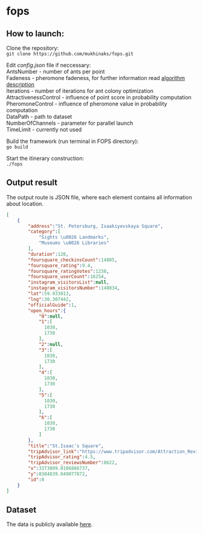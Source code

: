 # fops

## How to launch:

Clone the repository:\
`git clone https://github.com/mukhinaks/fops.git`

Edit *config.json* file if neccessary:\
AntsNumber - number of ants per point\
Fadeness - pheromone fadeness, for further information read [algorithm description](https://en.wikipedia.org/wiki/Ant_colony_optimization_algorithms) \
Iterations - number of iterations for ant colony optimization\
AttractivenessControl - influence of point score in probability computation\
PheromoneControl - influence of pheromone value in probability computation\
DataPath - path to dataset\
NumberOfChannels - parameter for parallel launch\
TimeLimit - currently not used

Build the framework (run terminal in FOPS directory):\
`go build`

Start the itinerary construction:\
`./fops`

## Output result
The output route is JSON file, where each element contains all information about location.
```json
[
    {
        "address":"St. Petersburg, Isaakiyevskaya Square",
        "category":[
            "Sights \u0026 Landmarks",
            "Museums \u0026 Libraries"
        ],
        "duration":120,
        "foursquare_checkinsCount":14805,
        "foursquare_rating":9.4,
        "foursquare_ratingVotes":1238,
        "foursquare_userCount":16254,
        "instagram_visitorsList":null,
        "instagram_visitorsNumber":148834,
        "lat":59.933013,
        "lng":30.307442,
        "officialGuide":1,
        "open_hours":{
            "0":null,
            "1":[
              1030,
              1730
            ],
            "2":null,
            "3":[
              1030,
              1730
            ],
            "4":[
              1030,
              1730
            ],
            "5":[
              1030,
              1730
            ],
            "6":[
              1030,
              1730
            ]
        },
        "title":"St.Isaac's Square",
        "tripAdvisor_link":"https://www.tripadvisor.com/Attraction_Review-g298507-d300132-Reviews-St_Isaac_s_Cathedral_State_Museum_Memorial-St_Petersburg_Northwestern_District.html",
        "tripAdvisor_rating":4.5,
        "tripAdvisor_reviewsNumber":8622,
        "x":3373809.0106866737,
        "y":8384839.049077872,
        "id":0
    }
]
```

## Dataset
The data is publicly available [here](https://goo.gl/q9T2pr).
